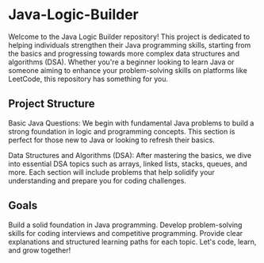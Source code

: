 # Java-Logic-Builder

Welcome to the Java Logic Builder repository! This project is dedicated to helping individuals strengthen their Java programming skills, starting from the basics and progressing towards more complex data structures and algorithms (DSA). Whether you're a beginner looking to learn Java or someone aiming to enhance your problem-solving skills on platforms like LeetCode, this repository has something for you.

## Project Structure

Basic Java Questions: We begin with fundamental Java problems to build a strong foundation in logic and programming concepts. This section is perfect for those new to Java or looking to refresh their basics.

Data Structures and Algorithms (DSA): After mastering the basics, we dive into essential DSA topics such as arrays, linked lists, stacks, queues, and more. Each section will include problems that help solidify your understanding and prepare you for coding challenges.

## Goals

Build a solid foundation in Java programming.
Develop problem-solving skills for coding interviews and competitive programming.
Provide clear explanations and structured learning paths for each topic.
Let's code, learn, and grow together!
  
